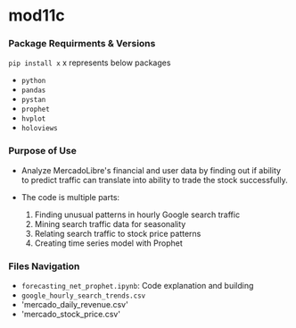 # mod11c
### Package Requirments & Versions
`pip install x` x represents below packages
* `python`
* `pandas`
* `pystan`
* `prophet`
* `hvplot`
* `holoviews`

### Purpose of Use
* Analyze MercadoLibre's financial and user data by finding out if ability to predict traffic can translate into ability to trade the stock successfully.

* The code is multiple parts:
    1. Finding unusual patterns in hourly Google search traffic
    2. Mining search traffic data for seasonality
    3. Relating search traffic to stock price patterns
    4. Creating time series model with Prophet
    
### Files Navigation
* `forecasting_net_prophet.ipynb`: Code explanation and building
* `google_hourly_search_trends.csv`
* 'mercado_daily_revenue.csv'
* 'mercado_stock_price.csv'